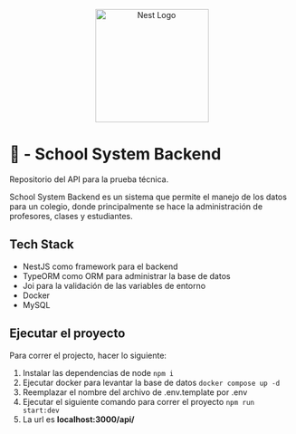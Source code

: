 <p align="center">
  <a href="http://nestjs.com/" target="blank"><img src="https://nestjs.com/img/logo-small.svg" width="200" alt="Nest Logo" /></a>
</p>

# 🏫 - School System Backend
Repositorio del API para la prueba técnica.

School System Backend es un sistema que permite el manejo de los datos para un colegio, donde principalmente se hace la administración de profesores, clases y estudiantes.

## Tech Stack
- NestJS como framework para el backend
- TypeORM como ORM para administrar la base de datos
- Joi para la validación de las variables de entorno
- Docker
- MySQL

## Ejecutar el proyecto
Para correr el projecto, hacer lo siguiente:

1. Instalar las dependencias de node ```npm i```
2. Ejecutar docker para levantar la base de datos ```docker compose up -d```
3. Reemplazar el nombre del archivo de .env.template por .env
4. Ejecutar el siguiente comando para correr el proyecto ```npm run start:dev```
5. La url es <strong>localhost:3000/api/</strong>